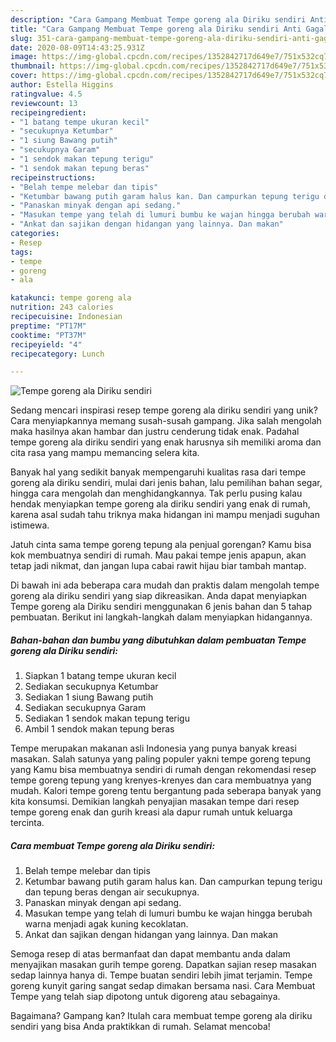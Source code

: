 ```yaml
---
description: "Cara Gampang Membuat Tempe goreng ala Diriku sendiri Anti Gagal"
title: "Cara Gampang Membuat Tempe goreng ala Diriku sendiri Anti Gagal"
slug: 351-cara-gampang-membuat-tempe-goreng-ala-diriku-sendiri-anti-gagal
date: 2020-08-09T14:43:25.931Z
image: https://img-global.cpcdn.com/recipes/1352842717d649e7/751x532cq70/tempe-goreng-ala-diriku-sendiri-foto-resep-utama.jpg
thumbnail: https://img-global.cpcdn.com/recipes/1352842717d649e7/751x532cq70/tempe-goreng-ala-diriku-sendiri-foto-resep-utama.jpg
cover: https://img-global.cpcdn.com/recipes/1352842717d649e7/751x532cq70/tempe-goreng-ala-diriku-sendiri-foto-resep-utama.jpg
author: Estella Higgins
ratingvalue: 4.5
reviewcount: 13
recipeingredient:
- "1 batang tempe ukuran kecil"
- "secukupnya Ketumbar"
- "1 siung Bawang putih"
- "secukupnya Garam"
- "1 sendok makan tepung terigu"
- "1 sendok makan tepung beras"
recipeinstructions:
- "Belah tempe melebar dan tipis"
- "Ketumbar bawang putih garam halus kan. Dan campurkan tepung terigu dan tepung beras dengan air secukupnya."
- "Panaskan minyak dengan api sedang."
- "Masukan tempe yang telah di lumuri bumbu ke wajan hingga berubah warna menjadi agak kuning kecoklatan."
- "Ankat dan sajikan dengan hidangan yang lainnya. Dan makan"
categories:
- Resep
tags:
- tempe
- goreng
- ala

katakunci: tempe goreng ala 
nutrition: 243 calories
recipecuisine: Indonesian
preptime: "PT17M"
cooktime: "PT37M"
recipeyield: "4"
recipecategory: Lunch

---
```



![Tempe goreng ala Diriku sendiri](https://img-global.cpcdn.com/recipes/1352842717d649e7/751x532cq70/tempe-goreng-ala-diriku-sendiri-foto-resep-utama.jpg)

Sedang mencari inspirasi resep tempe goreng ala diriku sendiri yang unik? Cara menyiapkannya memang susah-susah gampang. Jika salah mengolah maka hasilnya akan hambar dan justru cenderung tidak enak. Padahal tempe goreng ala diriku sendiri yang enak harusnya sih memiliki aroma dan cita rasa yang mampu memancing selera kita.

Banyak hal yang sedikit banyak mempengaruhi kualitas rasa dari tempe goreng ala diriku sendiri, mulai dari jenis bahan, lalu pemilihan bahan segar, hingga cara mengolah dan menghidangkannya. Tak perlu pusing kalau hendak menyiapkan tempe goreng ala diriku sendiri yang enak di rumah, karena asal sudah tahu triknya maka hidangan ini mampu menjadi suguhan istimewa.

Jatuh cinta sama tempe goreng tepung ala penjual gorengan? Kamu bisa kok membuatnya sendiri di rumah. Mau pakai tempe jenis apapun, akan tetap jadi nikmat, dan jangan lupa cabai rawit hijau biar tambah mantap.


Di bawah ini ada beberapa cara mudah dan praktis dalam mengolah tempe goreng ala diriku sendiri yang siap dikreasikan. Anda dapat menyiapkan Tempe goreng ala Diriku sendiri menggunakan 6 jenis bahan dan 5 tahap pembuatan. Berikut ini langkah-langkah dalam menyiapkan hidangannya.

<!--inarticleads1-->

##### Bahan-bahan dan bumbu yang dibutuhkan dalam pembuatan Tempe goreng ala Diriku sendiri:

1. Siapkan 1 batang tempe ukuran kecil
1. Sediakan secukupnya Ketumbar
1. Sediakan 1 siung Bawang putih
1. Sediakan secukupnya Garam
1. Sediakan 1 sendok makan tepung terigu
1. Ambil 1 sendok makan tepung beras


Tempe merupakan makanan asli Indonesia yang punya banyak kreasi masakan. Salah satunya yang paling populer yakni tempe goreng tepung yang Kamu bisa membuatnya sendiri di rumah dengan rekomendasi resep tempe goreng tepung yang krenyes-krenyes dan cara membuatnya yang mudah. Kalori tempe goreng tentu bergantung pada seberapa banyak yang kita konsumsi. Demikian langkah penyajian masakan tempe dari resep tempe goreng enak dan gurih kreasi ala dapur rumah untuk keluarga tercinta. 

<!--inarticleads2-->

##### Cara membuat Tempe goreng ala Diriku sendiri:

1. Belah tempe melebar dan tipis
1. Ketumbar bawang putih garam halus kan. Dan campurkan tepung terigu dan tepung beras dengan air secukupnya.
1. Panaskan minyak dengan api sedang.
1. Masukan tempe yang telah di lumuri bumbu ke wajan hingga berubah warna menjadi agak kuning kecoklatan.
1. Ankat dan sajikan dengan hidangan yang lainnya. Dan makan


Semoga resep di atas bermanfaat dan dapat membantu anda dalam menyajikan masakan gurih tempe goreng. Dapatkan sajian resep masakan sedap lainnya hanya di. Tempe buatan sendiri lebih jimat terjamin. Tempe goreng kunyit garing sangat sedap dimakan bersama nasi. Cara Membuat Tempe yang telah siap dipotong untuk digoreng atau sebagainya. 

Bagaimana? Gampang kan? Itulah cara membuat tempe goreng ala diriku sendiri yang bisa Anda praktikkan di rumah. Selamat mencoba!
